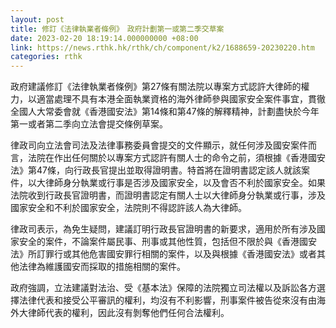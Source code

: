 ```yaml
---
layout: post
title: 修訂《法律執業者條例》　政府計劃第一或第二季交草案
date: 2023-02-20 18:19:14.000000000 +08:00
link: https://news.rthk.hk/rthk/ch/component/k2/1688659-20230220.htm
categories: rthk
---
```


政府建議修訂《法律執業者條例》第27條有關法院以專案方式認許大律師的權力，以適當處理不具有本港全面執業資格的海外律師參與國家安全案件事宜，貫徹全國人大常委會就《香港國安法》第14條和第47條的解釋精神，計劃盡快於今年第一或者第二季向立法會提交條例草案。

律政司向立法會司法及法律事務委員會提交的文件顯示，就任何涉及國安案件而言，法院在作出任何關於以專案方式認許有關人士的命令之前，須根據《香港國安法》第47條，向行政長官提出並取得證明書。特首將在證明書認定該人就該案件，以大律師身分執業或行事是否涉及國家安全，以及會否不利於國家安全。如果法院收到行政長官證明書，而證明書認定有關人士以大律師身分執業或行事，涉及國家安全和不利於國家安全，法院則不得認許該人為大律師。

律政司表示，為免生疑問，建議訂明行政長官證明書的新要求，適用於所有涉及國家安全的案件，不論案件屬民事、刑事或其他性質，包括但不限於與《香港國安法》所訂罪行或其他危害國安罪行相關的案件，以及與根據《香港國安法》或者其他法律為維護國安而採取的措施相關的案件。

政府強調，立法建議對法治、受《基本法》保障的法院獨立司法權以及訴訟各方選擇法律代表和接受公平審訊的權利，均沒有不利影響，刑事案件被告從來沒有由海外大律師代表的權利，因此沒有剝奪他們任何合法權利。
